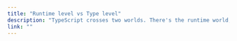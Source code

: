 ```yaml
---
title: "Runtime level vs Type level"
description: "TypeScript crosses two worlds. There's the runtime world, which contains the code that will be run. And there's the type world, which contains type information about the code that will be run."
link: ""
---
```

